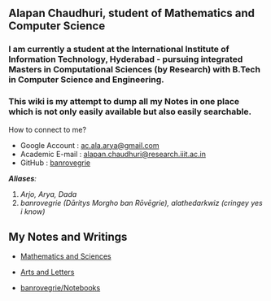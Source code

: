 ## Alapan Chaudhuri, student of Mathematics and Computer Science

### I am currently a student at the International Institute of Information Technology, Hyderabad - pursuing integrated Masters in Computational Sciences (by Research) with B.Tech in Computer Science and Engineering.

### This wiki is my attempt to dump all my Notes in one place which is not only easily available but also easily searchable.

How to connect to me?

- Google Account : [ac.ala.arya@gmail.com](mailto:ac.ala.arya@gmail.com)
- Academic E-mail : [alapan.chaudhuri@research.iiit.ac.in](mailto:alapan.chaudhuri@research.iiit.ac.in)
- GitHub : [banrovegrie](https://github.com/banrovegrie)

***Aliases**:*
1. *Arjo, Arya, Dada*
2. *banrovegrie (Dāritys Morgho ban Rōvēgrie), alathedarkwiz (cringey yes i know)*

## My Notes and Writings

- [Mathematics and Sciences](https://www.notion.so/3314082755ce41ebb0b5fd26f0e9661b)

- [Arts and Letters](https://www.notion.so/09db23e4229a4be6a4c46f5374912b4b)

- [banrovegrie/Notebooks](http://github.com/banrovegrie/Notebooks)
